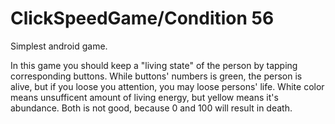 # ClickSpeedGame/Condition 56
Simplest android game.


 In this game you should keep a "living state" of the person by tapping corresponding buttons. 
 While buttons' numbers is green, the person is alive, but if you loose you attention, you may loose persons' life. 
 White color means unsufficent amount of living energy, but yellow means it's abundance. Both is not good, because 0 and 100 will result in death.
 

